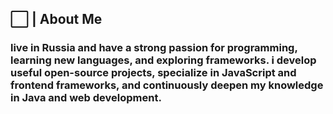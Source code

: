 
## ⬜ | **About Me**
### live in Russia and have a strong passion for programming, learning new languages, and exploring frameworks. i develop useful open-source projects, specialize in JavaScript and frontend frameworks, and continuously deepen my knowledge in Java and web development.

